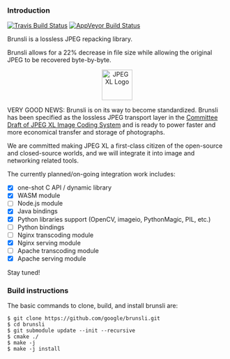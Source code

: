 ### Introduction
[![Travis Build Status](https://travis-ci.org/google/brunsli.svg?branch=master)](https://travis-ci.org/google/brunsli) [![AppVeyor Build Status](https://ci.appveyor.com/api/projects/status/github/google/brunsli?branch=master&svg=true)](https://ci.appveyor.com/project/google/brunsli)

Brunsli is a lossless JPEG repacking library.

Brunsli allows for a 22% decrease in file size while allowing the original
JPEG to be recovered byte-by-byte.

<p align="center"><img alt="JPEG XL Logo" src="https://jpeg.org/images/jpegxl-logo.png" width="70px"></p>

VERY GOOD NEWS: Brunsli is on its way to become standardized. Brunsli has been specified as the lossless JPEG transport layer in the [Committee Draft of JPEG XL Image Coding System](https://arxiv.org/abs/1908.03565) and is ready to power faster and more economical transfer and storage of photographs.

We are committed making JPEG XL a first-class citizen of the open-source and closed-source worlds, and we will integrate it into image and networking related tools.

The currently planned/on-going integration work includes:

- [x] one-shot C API / dynamic library
- [x] WASM module
- [ ] Node.js module
- [x] Java bindings
- [x] Python libraries support (OpenCV, imageio, PythonMagic, PIL, etc.)
- [ ] Python bindings
- [ ] Nginx transcoding module
- [x] Nginx serving module
- [ ] Apache transcoding module
- [x] Apache serving module

Stay tuned!

### Build instructions

The basic commands to clone, build, and install brunsli are:

    $ git clone https://github.com/google/brunsli.git
    $ cd brunsli
    $ git submodule update --init --recursive
    $ cmake ./
    $ make -j
    $ make -j install
